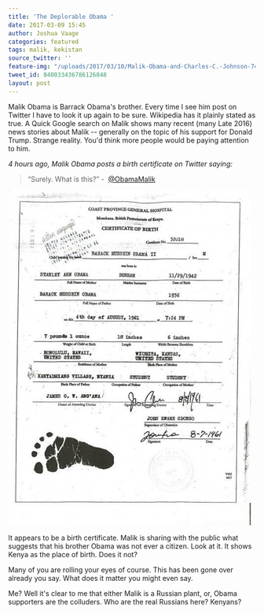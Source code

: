 ```yaml
---
title: 'The Deplorable Obama '
date: 2017-03-09 15:45
author: Joshua Vaage
categories: featured
tags: malik, kekistan
source_twitter: ''
feature-img: "/uploads/2017/03/10/Malik-Obama-and-Charles-C.-Johnson-740x400.jpg"
tweet_id: 840033436786126848
layout: post
---
```

Malik Obama‏ is Barrack Obama's brother. Every time I see him post on Twitter I have to look it up again to be sure. Wikipedia has it plainly stated as true. A Quick Google search on Malik shows many recent (many Late 2016) news stories about Malik -- generally on the topic of his support for Donald Trump. Strange reality. You'd think more people would be paying attention to him.

_4 hours ago, Malik Obama posts a birth certificate on Twitter saying:_ 

> “Surely. What is this?” -  [@ObamaMalik](https://twitter.com/ObamaMalik)

![](/uploads/2017/03/09/C6f8IkCWAAAcyjN.jpg-large.jpeg)

It appears to be a birth certificate. Malik is sharing with the public what suggests that his brother Obama was not ever a citizen. Look at it. It shows Kenya as the place of birth. Does it not? 

Many of you are rolling your eyes of course. This has been gone over already you say. What does it matter you might even say.

Me? Well it's clear to me that either Malik is a Russian plant, or, Obama supporters are the colluders. Who are the real Russians here? Kenyans?